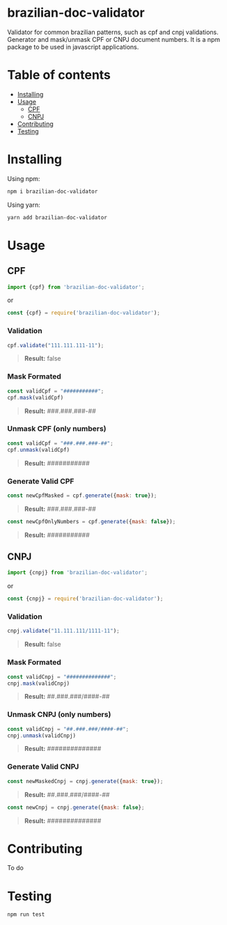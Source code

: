 # brazilian-doc-validator
Validator for common brazilian patterns, such as cpf and cnpj validations. 
Generator and mask/unmask CPF or CNPJ document numbers.
It is a npm package to be used in javascript applications.

# Table of contents

<!--ts-->
* [Installing](#installing)
* [Usage](#usage)
    * [CPF](#cpf)
    * [CNPJ](#cnpj)
* [Contributing](#contributing)
* [Testing](#testing)
<!--te-->

# Installing

Using npm:

```bash
npm i brazilian-doc-validator
```

Using yarn:

```bash
yarn add brazilian-doc-validator
```

# Usage

## CPF

```js
import {cpf} from 'brazilian-doc-validator';
```

or

```js
const {cpf} = require('brazilian-doc-validator');
```

### Validation

```js
cpf.validate("111.111.111-11");
```

> **Result:** false

### Mask Formated

```js
const validCpf = "###########";
cpf.mask(validCpf)
```

> **Result:**  ###.###.###-##

### Unmask CPF (only numbers)

```js
const validCpf = "###.###.###-##";
cpf.unmask(validCpf)
```

> **Result:**  ###########

### Generate Valid CPF

```js
const newCpfMasked = cpf.generate({mask: true});
```

> **Result:**  ###.###.###-##

```js
const newCpfOnlyNumbers = cpf.generate({mask: false});
```

> **Result:**  ###########

## CNPJ

```js
import {cnpj} from 'brazilian-doc-validator';
```

or

```js
const {cnpj} = require('brazilian-doc-validator');
```

### Validation

```js
cnpj.validate("11.111.111/1111-11");
```

> **Result:** false

### Mask Formated

```js
const validCnpj = "##############";
cnpj.mask(validCnpj)
```

> **Result:**  ##.###.###/####-##

### Unmask CNPJ (only numbers)

```js
const validCnpj = "##.###.###/####-##";
cnpj.unmask(validCnpj)
```

> **Result:**  ##############

### Generate Valid CNPJ

```js
const newMaskedCnpj = cnpj.generate({mask: true});
```

> **Result:**  ##.###.###/####-##

```js
const newCnpj = cnpj.generate({mask: false};
```

> **Result:**  ##############

# Contributing

To do

# Testing

```bash
npm run test
```

